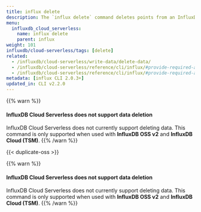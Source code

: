 ```yaml
---
title: influx delete
description: The `influx delete` command deletes points from an InfluxDB bucket.
menu:
  influxdb_cloud_serverless:
    name: influx delete
    parent: influx
weight: 101
influxdb/cloud-serverless/tags: [delete]
related:
  - /influxdb/cloud-serverless/write-data/delete-data/
  - /influxdb/cloud-serverless/reference/cli/influx/#provide-required-authentication-credentials, influx CLI—Provide required authentication credentials
  - /influxdb/cloud-serverless/reference/cli/influx/#provide-required-authentication-credentials, influx CLI—Provide required authentication credentials
metadata: [influx CLI 2.0.3+]
updated_in: CLI v2.2.0
---
```


{{% warn %}}
#### InfluxDB Cloud Serverless does not support data deletion

InfluxDB Cloud Serverless does not currently support deleting data.
This command is only supported when used with **InfluxDB OSS v2** and
**InfluxDB Cloud (TSM)**.
{{% /warn %}}

{{< duplicate-oss >}}

{{% warn %}}
#### InfluxDB Cloud Serverless does not support data deletion

InfluxDB Cloud Serverless does not currently support deleting data.
This command is only supported when used with **InfluxDB OSS v2** and
**InfluxDB Cloud (TSM)**.
{{% /warn %}}
